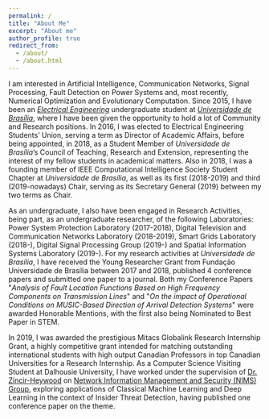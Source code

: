 ```yaml
---
permalink: /
title: "About Me"
excerpt: "About me"
author_profile: true
redirect_from:
  - /about/
  - /about.html
---
```


I am interested in Artificial Intelligence, Communication Networks, Signal Processing, Fault Detection on Power Systems and, most recently, Numerical Optimization and Evolutionary Computation. Since 2015, I have been an [_Electrical Engineering_](http://www.ene.unb.br/) undergraduate student at [_Universidade de Brasília_](https://www.unb.br/), where I have been given the opportunity to hold a lot of Community and Research positions. In 2016, I  was elected to Electrical Engineering Students’ Union, serving a term as Director of Academic Affairs, before being appointed, in 2018, as a Student Member of _Universidade de Brasília_’s Council of Teaching, Research and Extension, representing the interest of my fellow students in academical matters. Also in 2018, I was a founding member of IEEE Computational Intelligence Society Student Chapter at _Universidade de Brasília_, as well as its first (2018-2019) and third (2019-nowadays) Chair, serving as its Secretary General (2019) between my two terms as Chair.

 As an undergraduate, I also have been engaged in Research Activities, being part, as an undergraduate researcher, of the following Laboratories: Power System Protection Laboratory (2017-2018), Digital Television and Communication Networks Laboratory (2018-2019), Smart Grids Laboratory (2018-),  Digital Signal Processing Group (2019-) and Spatial Information Systems Laboratory (2019-). For my research activities at _Universidade de Brasília_, I have received the Young Researcher Grant from Fundação Universidade de Brasília between 2017 and 2018, published  4 conference papers and submitted one paper to a journal. Both my Conference Papers "_Analysis of Fault Location Functions Based on High Frequency Components on Transmission Lines_" and "_On the impact of
Operational Conditions on MUSIC-Based Direction of Arrival Detection Systems_" were awarded Honorable Mentions, with the first also being Nominated to Best Paper in STEM.

In 2019, I was awarded the prestigious Mitacs Globalink Research Internship Grant, a highly competitive grant intended for matching outstanding international students with high output Canadian Professors in top Canadian Universities for a Research Internship. As a Computer Science Visiting Student at Dalhousie University, I have worked under the supervision of [Dr. Zincir-Heywood](https://web.cs.dal.ca/~zincir/) on [Network Information Management and Security (NIMS) Group](https://projects.cs.dal.ca/projectx/), exploring applications of Classical Machine Learning and Deep Learning in the context of Insider Threat Detection, having published one conference paper on the theme.   
